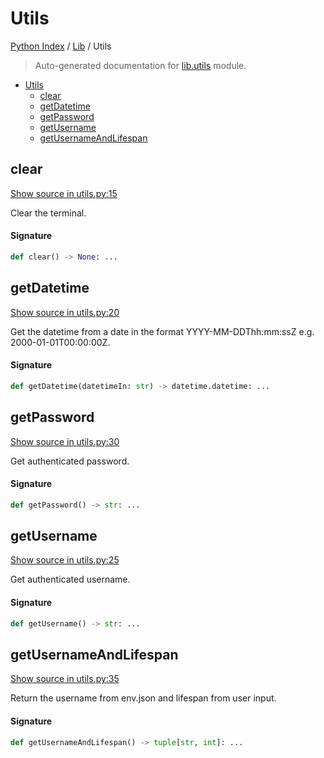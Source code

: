 # Utils

[Python Index](../README.md#python-index) / [Lib](./index.md#lib) / Utils

> Auto-generated documentation for [lib.utils](../../../lib/utils.py) module.

- [Utils](#utils)
  - [clear](#clear)
  - [getDatetime](#getdatetime)
  - [getPassword](#getpassword)
  - [getUsername](#getusername)
  - [getUsernameAndLifespan](#getusernameandlifespan)

## clear

[Show source in utils.py:15](../../../lib/utils.py#L15)

Clear the terminal.

#### Signature

```python
def clear() -> None: ...
```



## getDatetime

[Show source in utils.py:20](../../../lib/utils.py#L20)

Get the datetime from a date in the format YYYY-MM-DDThh:mm:ssZ e.g. 2000-01-01T00:00:00Z.

#### Signature

```python
def getDatetime(datetimeIn: str) -> datetime.datetime: ...
```



## getPassword

[Show source in utils.py:30](../../../lib/utils.py#L30)

Get authenticated password.

#### Signature

```python
def getPassword() -> str: ...
```



## getUsername

[Show source in utils.py:25](../../../lib/utils.py#L25)

Get authenticated username.

#### Signature

```python
def getUsername() -> str: ...
```



## getUsernameAndLifespan

[Show source in utils.py:35](../../../lib/utils.py#L35)

Return the username from env.json and lifespan from user input.

#### Signature

```python
def getUsernameAndLifespan() -> tuple[str, int]: ...
```